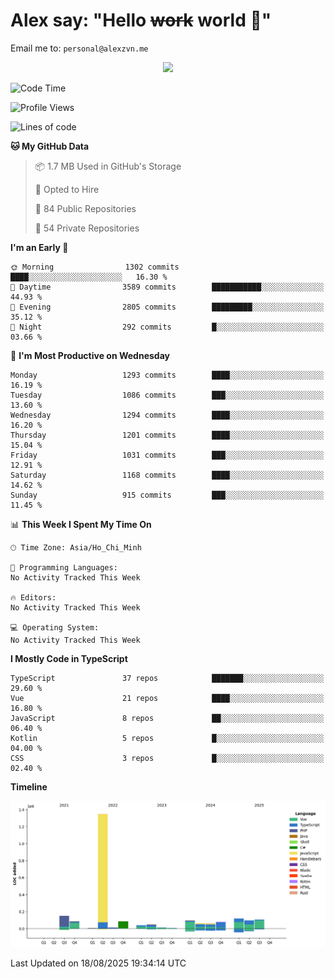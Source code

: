 # Alex say: "Hello ~~work~~ world 🐾"
Email me to: `personal@alexzvn.me`


<p align=center>
  <a href="https://skillicons.dev">
    <img src="https://skillicons.dev/icons?i=ts,js,php,nodejs,bun,vue,nuxt,react,svelte,tauri,laravel,rust,mongodb,docker,electron,redis,rabbitmq,tailwind,git,cloudflare,elysia,mysql,nginx,rollupjs,sentry,ubuntu,yarn,html,css,vite" />
  </a>
</p>

<!--START_SECTION:waka-->
![Code Time](http://img.shields.io/badge/Code%20Time-1%2C066%20hrs%2055%20mins-blue)

![Profile Views](http://img.shields.io/badge/Profile%20Views-0-blue)

![Lines of code](https://img.shields.io/badge/From%20Hello%20World%20I%27ve%20Written-2.4%20million%20lines%20of%20code-blue)

**🐱 My GitHub Data** 

> 📦 1.7 MB Used in GitHub's Storage 
 > 
> 💼 Opted to Hire
 > 
> 📜 84 Public Repositories 
 > 
> 🔑 54 Private Repositories 
 > 
**I'm an Early 🐤** 

```text
🌞 Morning                1302 commits        ████░░░░░░░░░░░░░░░░░░░░░   16.30 % 
🌆 Daytime                3589 commits        ███████████░░░░░░░░░░░░░░   44.93 % 
🌃 Evening                2805 commits        █████████░░░░░░░░░░░░░░░░   35.12 % 
🌙 Night                  292 commits         █░░░░░░░░░░░░░░░░░░░░░░░░   03.66 % 
```
📅 **I'm Most Productive on Wednesday** 

```text
Monday                   1293 commits        ████░░░░░░░░░░░░░░░░░░░░░   16.19 % 
Tuesday                  1086 commits        ███░░░░░░░░░░░░░░░░░░░░░░   13.60 % 
Wednesday                1294 commits        ████░░░░░░░░░░░░░░░░░░░░░   16.20 % 
Thursday                 1201 commits        ████░░░░░░░░░░░░░░░░░░░░░   15.04 % 
Friday                   1031 commits        ███░░░░░░░░░░░░░░░░░░░░░░   12.91 % 
Saturday                 1168 commits        ████░░░░░░░░░░░░░░░░░░░░░   14.62 % 
Sunday                   915 commits         ███░░░░░░░░░░░░░░░░░░░░░░   11.45 % 
```


📊 **This Week I Spent My Time On** 

```text
🕑︎ Time Zone: Asia/Ho_Chi_Minh

💬 Programming Languages: 
No Activity Tracked This Week

🔥 Editors: 
No Activity Tracked This Week

💻 Operating System: 
No Activity Tracked This Week
```

**I Mostly Code in TypeScript** 

```text
TypeScript               37 repos            ███████░░░░░░░░░░░░░░░░░░   29.60 % 
Vue                      21 repos            ████░░░░░░░░░░░░░░░░░░░░░   16.80 % 
JavaScript               8 repos             ██░░░░░░░░░░░░░░░░░░░░░░░   06.40 % 
Kotlin                   5 repos             █░░░░░░░░░░░░░░░░░░░░░░░░   04.00 % 
CSS                      3 repos             █░░░░░░░░░░░░░░░░░░░░░░░░   02.40 % 
```



**Timeline**

![Lines of Code chart](https://raw.githubusercontent.com/alexzvn/alexzvn/main/assets/bar_graph.png)


 Last Updated on 18/08/2025 19:34:14 UTC
<!--END_SECTION:waka-->
